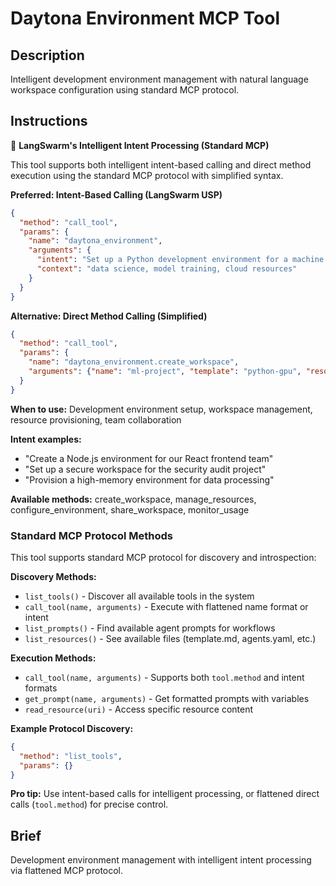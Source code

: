 # Daytona Environment MCP Tool

## Description

Intelligent development environment management with natural language workspace configuration using standard MCP protocol.

## Instructions

🎯 **LangSwarm's Intelligent Intent Processing (Standard MCP)**

This tool supports both intelligent intent-based calling and direct method execution using the standard MCP protocol with simplified syntax.

**Preferred: Intent-Based Calling (LangSwarm USP)**
```json
{
  "method": "call_tool",
  "params": {
    "name": "daytona_environment",
    "arguments": {
      "intent": "Set up a Python development environment for a machine learning project with GPU support",
      "context": "data science, model training, cloud resources"
    }
  }
}
```

**Alternative: Direct Method Calling (Simplified)**
```json
{
  "method": "call_tool",
  "params": {
    "name": "daytona_environment.create_workspace",
    "arguments": {"name": "ml-project", "template": "python-gpu", "resources": {"gpu": true}}
  }
}
```

**When to use:** Development environment setup, workspace management, resource provisioning, team collaboration

**Intent examples:**
- "Create a Node.js environment for our React frontend team"
- "Set up a secure workspace for the security audit project"
- "Provision a high-memory environment for data processing"

**Available methods:** create_workspace, manage_resources, configure_environment, share_workspace, monitor_usage

### Standard MCP Protocol Methods

This tool supports standard MCP protocol for discovery and introspection:

**Discovery Methods:**
- `list_tools()` - Discover all available tools in the system
- `call_tool(name, arguments)` - Execute with flattened name format or intent
- `list_prompts()` - Find available agent prompts for workflows  
- `list_resources()` - See available files (template.md, agents.yaml, etc.)

**Execution Methods:**
- `call_tool(name, arguments)` - Supports both `tool.method` and intent formats
- `get_prompt(name, arguments)` - Get formatted prompts with variables
- `read_resource(uri)` - Access specific resource content

**Example Protocol Discovery:**
```json
{
  "method": "list_tools",
  "params": {}
}
```

**Pro tip:** Use intent-based calls for intelligent processing, or flattened direct calls (`tool.method`) for precise control.

## Brief

Development environment management with intelligent intent processing via flattened MCP protocol.
